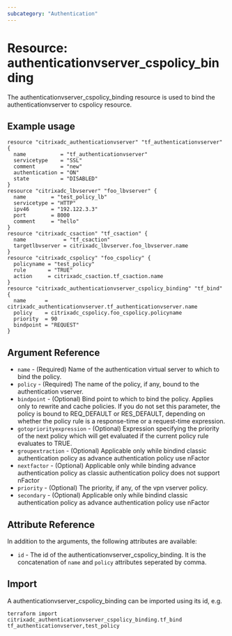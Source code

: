 ```yaml
---
subcategory: "Authentication"
---
```


# Resource: authenticationvserver_cspolicy_binding

The authenticationvserver_cspolicy_binding resource is used to bind the authenticationvserver to cspolicy resource.


## Example usage

```hcl
resource "citrixadc_authenticationvserver" "tf_authenticationvserver" {
  name           = "tf_authenticationvserver"
  servicetype    = "SSL"
  comment        = "new"
  authentication = "ON"
  state          = "DISABLED"
}
resource "citrixadc_lbvserver" "foo_lbvserver" {
  name        = "test_policy_lb"
  servicetype = "HTTP"
  ipv46       = "192.122.3.3"
  port        = 8000
  comment     = "hello"
}
resource "citrixadc_csaction" "tf_csaction" {
  name            = "tf_csaction"
  targetlbvserver = citrixadc_lbvserver.foo_lbvserver.name
}
resource "citrixadc_cspolicy" "foo_cspolicy" {
  policyname = "test_policy"
  rule       = "TRUE"
  action     = citrixadc_csaction.tf_csaction.name
}
resource "citrixadc_authenticationvserver_cspolicy_binding" "tf_bind" {
  name      = citrixadc_authenticationvserver.tf_authenticationvserver.name
  policy    = citrixadc_cspolicy.foo_cspolicy.policyname
  priority  = 90
  bindpoint = "REQUEST"
}
```


## Argument Reference

* `name` - (Required) Name of the authentication virtual server to which to bind the policy.
* `policy` - (Required) The name of the policy, if any, bound to the authentication vserver.
* `bindpoint` - (Optional) Bind point to which to bind the policy. Applies only to rewrite and cache policies. If you do not set this parameter, the policy is bound to REQ_DEFAULT or RES_DEFAULT, depending on whether the policy rule is a response-time or a request-time expression.
* `gotopriorityexpression` - (Optional) Expression specifying the priority of the next policy which will get evaluated if the current policy rule evaluates to TRUE.
* `groupextraction` - (Optional) Applicable only while bindind classic authentication policy as advance authentication policy use nFactor
* `nextfactor` - (Optional) Applicable only while binding advance authentication policy as classic authentication policy does not support nFactor
* `priority` - (Optional) The priority, if any, of the vpn vserver policy.
* `secondary` - (Optional) Applicable only while bindind classic authentication policy as advance authentication policy use nFactor


## Attribute Reference

In addition to the arguments, the following attributes are available:

* `id` - The id of the authenticationvserver_cspolicy_binding. It is the concatenation of `name` and `policy` attributes seperated by comma.


## Import

A authenticationvserver_cspolicy_binding can be imported using its id, e.g.

```shell
terraform import citrixadc_authenticationvserver_cspolicy_binding.tf_bind tf_authenticationvserver,test_policy
```
